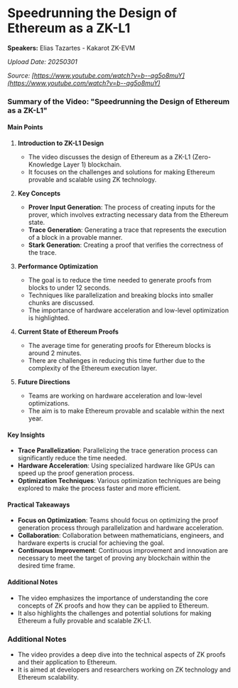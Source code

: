 # Speedrunning the Design of Ethereum as a ZK-L1

**Speakers:** Elias Tazartes - Kakarot ZK-EVM


*Upload Date: 20250301*

*Source: [https://www.youtube.com/watch?v=b--qg5o8muY](https://www.youtube.com/watch?v=b--qg5o8muY)*

### Summary of the Video: "Speedrunning the Design of Ethereum as a ZK-L1"

#### Main Points

1. **Introduction to ZK-L1 Design**
   - The video discusses the design of Ethereum as a ZK-L1 (Zero-Knowledge Layer 1) blockchain.
   - It focuses on the challenges and solutions for making Ethereum provable and scalable using ZK technology.

2. **Key Concepts**
   - **Prover Input Generation**: The process of creating inputs for the prover, which involves extracting necessary data from the Ethereum state.
   - **Trace Generation**: Generating a trace that represents the execution of a block in a provable manner.
   - **Stark Generation**: Creating a proof that verifies the correctness of the trace.

3. **Performance Optimization**
   - The goal is to reduce the time needed to generate proofs from blocks to under 12 seconds.
   - Techniques like parallelization and breaking blocks into smaller chunks are discussed.
   - The importance of hardware acceleration and low-level optimization is highlighted.

4. **Current State of Ethereum Proofs**
   - The average time for generating proofs for Ethereum blocks is around 2 minutes.
   - There are challenges in reducing this time further due to the complexity of the Ethereum execution layer.

5. **Future Directions**
   - Teams are working on hardware acceleration and low-level optimizations.
   - The aim is to make Ethereum provable and scalable within the next year.

#### Key Insights

- **Trace Parallelization**: Parallelizing the trace generation process can significantly reduce the time needed.
- **Hardware Acceleration**: Using specialized hardware like GPUs can speed up the proof generation process.
- **Optimization Techniques**: Various optimization techniques are being explored to make the process faster and more efficient.

#### Practical Takeaways

- **Focus on Optimization**: Teams should focus on optimizing the proof generation process through parallelization and hardware acceleration.
- **Collaboration**: Collaboration between mathematicians, engineers, and hardware experts is crucial for achieving the goal.
- **Continuous Improvement**: Continuous improvement and innovation are necessary to meet the target of proving any blockchain within the desired time frame.

#### Additional Notes

- The video emphasizes the importance of understanding the core concepts of ZK proofs and how they can be applied to Ethereum.
- It also highlights the challenges and potential solutions for making Ethereum a fully provable and scalable ZK-L1.

### Additional Notes

- The video provides a deep dive into the technical aspects of ZK proofs and their application to Ethereum.
- It is aimed at developers and researchers working on ZK technology and Ethereum scalability.